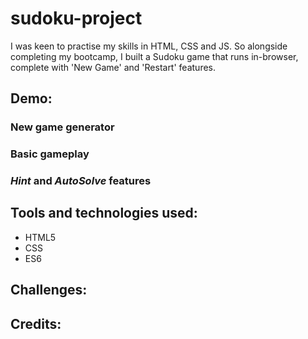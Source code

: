 # sudoku-project
 
I was keen to practise my skills in HTML, CSS and JS. So alongside completing my bootcamp, I built a Sudoku game that runs in-browser, complete with 'New Game' and 'Restart' features.

## Demo:

### New game generator

### Basic gameplay

### _Hint_ and _AutoSolve_ features

## Tools and technologies used:
* HTML5
* CSS
* ES6

## Challenges:


## Credits:
